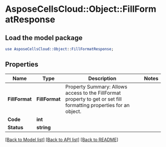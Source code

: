 # AsposeCellsCloud::Object::FillFormatResponse 

## Load the model package
```perl
use AsposeCellsCloud::Object::FillFormatResponse;
```

## Properties
Name | Type | Description | Notes
------------ | ------------- | ------------- | -------------
**FillFormat** | **FillFormat** | Property Summary: Allows access to the FillFormat property to get or set fill formatting properties for an object. |
**Code** | **int** |  |
**Status** | **string** |  |  

[[Back to Model list]](../README.md#documentation-for-models) [[Back to API list]](../README.md#documentation-for-api-endpoints) [[Back to README]](../README.md)

